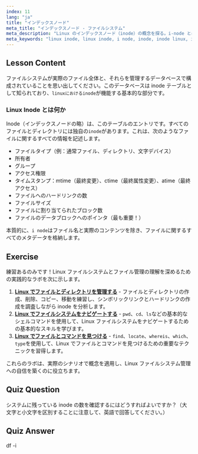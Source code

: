 ```yaml
---
index: 11
lang: "ja"
title: "インデックスノード"
meta_title: "インデックスノード - ファイルシステム"
meta_description: "Linux のインデックスノード（inode）の概念を探る。i-node とは何か、Linux の inode がファイルメタデータをどのように管理するか、そして`df -i`や`ls -li`で inode 使用量をチェックする方法を学ぶ。"
meta_keywords: "linux inode, linux inode, i node, inode, inode linux, inode 番号，ファイルシステム，df -i, ls -li, stat"
---
```


## Lesson Content

ファイルシステムが実際のファイル全体と、それらを管理するデータベースで構成されていることを思い出してください。このデータベースは inode テーブルとして知られており、`linuxにおけるinode`が機能する基本的な部分です。

### Linux Inode とは何か

Inode（インデックスノードの略）は、このテーブルのエントリです。すべてのファイルとディレクトリには独自の`inode`があります。これは、次のようなファイルに関するすべての情報を記述します。

- ファイルタイプ（例：通常ファイル、ディレクトリ、文字デバイス）
- 所有者
- グループ
- アクセス権限
- タイムスタンプ：mtime（最終変更）、ctime（最終属性変更）、atime（最終アクセス）
- ファイルへのハードリンクの数
- ファイルサイズ
- ファイルに割り当てられたブロック数
- ファイルのデータブロックへのポインタ（最も重要！）

本質的に、`i node`はファイル名と実際のコンテンツを除き、ファイルに関するすべてのメタデータを格納します。

## Exercise

練習あるのみです！Linux ファイルシステムとファイル管理の理解を深めるための実践的なラボを次に示します。

1. **[Linux でファイルとディレクトリを管理する](https://labex.io/ja/labs/comptia-manage-files-and-directories-in-linux-590835)** - ファイルとディレクトリの作成、削除、コピー、移動を練習し、シンボリックリンクとハードリンクの作成を調査しながら inode を分析します。
2. **[Linux でファイルシステムをナビゲートする](https://labex.io/ja/labs/comptia-navigate-the-filesystem-in-linux-590971)** - `pwd`、`cd`、`ls`などの基本的なシェルコマンドを使用して、Linux ファイルシステムをナビゲートするための基本的なスキルを学びます。
3. **[Linux でファイルとコマンドを見つける](https://labex.io/ja/labs/comptia-find-files-and-commands-in-linux-590834)** - `find`、`locate`、`whereis`、`which`、`type`を使用して、Linux でファイルとコマンドを見つけるための重要なテクニックを習得します。

これらのラボは、実際のシナリオで概念を適用し、Linux ファイルシステム管理への自信を築くのに役立ちます。

## Quiz Question

システムに残っている inode の数を確認するにはどうすればよいですか？（大文字と小文字を区別することに注意して、英語で回答してください。）

## Quiz Answer

df -i
